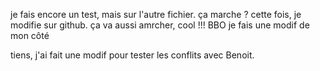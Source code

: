 je fais encore un test, mais sur l'autre fichier. ça marche ?
cette fois, je modifie sur github. ça va aussi amrcher, cool !!!
BBO je fais une modif de mon côté

tiens, j'ai fait une modif pour tester les conflits avec Benoit. 

